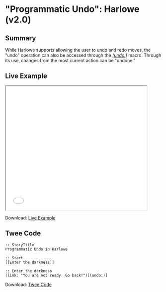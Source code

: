 # "Programmatic Undo": Harlowe (v2.0)

## Summary

While Harlowe supports allowing the user to undo and redo moves, the "undo" operation can also be accessed through the [*(undo:)*](https://twine2.neocities.org/#macro_undo) macro. Through its use, changes from the most current action can be "undone."

## Live Example

<section>
<iframe src="harlowe_programmaticundo_example.html" height=400 width=90%></iframe>


Download: <a href="harlowe_programmaticundo_example.html" target="_blank">Live Example</a>
</section>

## Twee Code

```
:: StoryTitle
Programmatic Undo in Harlowe

:: Start
[[Enter the darkness]]

:: Enter the darkness
(link: "You are not ready. Go back!")[(undo:)]
```

Download: <a href="harlowe_programmaticundo_twee.txt" target="_blank">Twee Code</a>


